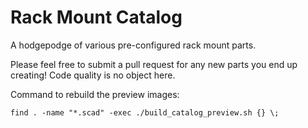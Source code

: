# Rack Mount Catalog

A hodgepodge of various pre-configured rack mount parts. 

Please feel free to submit a pull request for any new parts you end up creating! Code quality is no object here.

Command to rebuild the preview images:
```
find . -name "*.scad" -exec ./build_catalog_preview.sh {} \;
```
